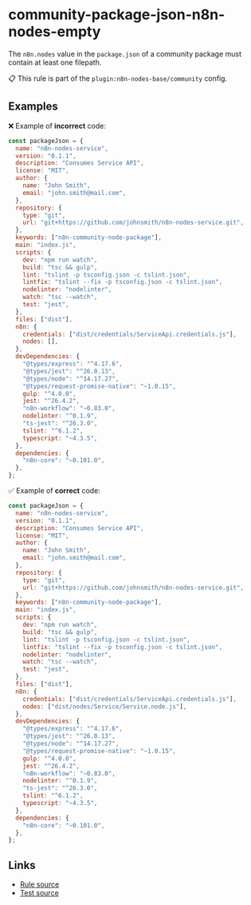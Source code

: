 [//]: # "File generated from a template. Do not edit this file directly."

# community-package-json-n8n-nodes-empty

The `n8n.nodes` value in the `package.json` of a community package must contain at least one filepath.

📋 This rule is part of the `plugin:n8n-nodes-base/community` config.

## Examples

❌ Example of **incorrect** code:

```js
const packageJson = {
  name: "n8n-nodes-service",
  version: "0.1.1",
  description: "Consumes Service API",
  license: "MIT",
  author: {
    name: "John Smith",
    email: "john.smith@mail.com",
  },
  repository: {
    type: "git",
    url: "git+https://github.com/johnsmith/n8n-nodes-service.git",
  },
  keywords: ["n8n-community-node-package"],
  main: "index.js",
  scripts: {
    dev: "npm run watch",
    build: "tsc && gulp",
    lint: "tslint -p tsconfig.json -c tslint.json",
    lintfix: "tslint --fix -p tsconfig.json -c tslint.json",
    nodelinter: "nodelinter",
    watch: "tsc --watch",
    test: "jest",
  },
  files: ["dist"],
  n8n: {
    credentials: ["dist/credentials/ServiceApi.credentials.js"],
    nodes: [],
  },
  devDependencies: {
    "@types/express": "^4.17.6",
    "@types/jest": "^26.0.13",
    "@types/node": "^14.17.27",
    "@types/request-promise-native": "~1.0.15",
    gulp: "^4.0.0",
    jest: "^26.4.2",
    "n8n-workflow": "~0.83.0",
    nodelinter: "^0.1.9",
    "ts-jest": "^26.3.0",
    tslint: "^6.1.2",
    typescript: "~4.3.5",
  },
  dependencies: {
    "n8n-core": "~0.101.0",
  },
};
```

✅ Example of **correct** code:

```js
const packageJson = {
  name: "n8n-nodes-service",
  version: "0.1.1",
  description: "Consumes Service API",
  license: "MIT",
  author: {
    name: "John Smith",
    email: "john.smith@mail.com",
  },
  repository: {
    type: "git",
    url: "git+https://github.com/johnsmith/n8n-nodes-service.git",
  },
  keywords: ["n8n-community-node-package"],
  main: "index.js",
  scripts: {
    dev: "npm run watch",
    build: "tsc && gulp",
    lint: "tslint -p tsconfig.json -c tslint.json",
    lintfix: "tslint --fix -p tsconfig.json -c tslint.json",
    nodelinter: "nodelinter",
    watch: "tsc --watch",
    test: "jest",
  },
  files: ["dist"],
  n8n: {
    credentials: ["dist/credentials/ServiceApi.credentials.js"],
    nodes: ["dist/nodes/Service/Service.node.js"],
  },
  devDependencies: {
    "@types/express": "^4.17.6",
    "@types/jest": "^26.0.13",
    "@types/node": "^14.17.27",
    "@types/request-promise-native": "~1.0.15",
    gulp: "^4.0.0",
    jest: "^26.4.2",
    "n8n-workflow": "~0.83.0",
    nodelinter: "^0.1.9",
    "ts-jest": "^26.3.0",
    tslint: "^6.1.2",
    typescript: "~4.3.5",
  },
  dependencies: {
    "n8n-core": "~0.101.0",
  },
};
```

## Links

- [Rule source](../../lib/rules/community-package-json-n8n-nodes-empty.ts)
- [Test source](../../tests/community-package-json-n8n-nodes-empty.test.ts)
